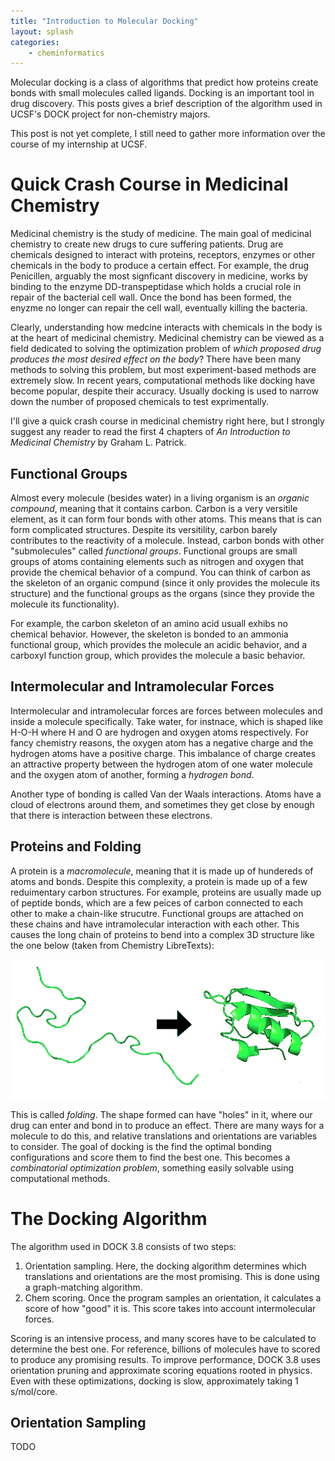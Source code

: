 ```yaml
---
title: "Introduction to Molecular Docking"
layout: splash
categories:
    - cheminformatics
---
```


Molecular docking is a class of algorithms that predict how proteins create bonds with small molecules called ligands. Docking is an important tool in drug discovery. This posts gives a brief description of the algorithm used in UCSF's DOCK project for non-chemistry majors. 

This post is not yet complete, I still need to gather more information over the course of my internship at UCSF.

# Quick Crash Course in Medicinal Chemistry

Medicinal chemistry is the study of medicine. The main goal of medicinal chemistry to create new drugs to cure suffering patients. Drug are chemicals designed to interact with proteins, receptors, enzymes or other chemicals in the body to produce a certain effect. For example, the drug Penicillen, arguably the most signficant discovery in medicine, works by binding to the enzyme DD-transpeptidase which holds a crucial role in repair of the bacterial cell wall. Once the bond has been formed, the enyzme no longer can repair the cell wall, eventually killing the bacteria. 

Clearly, understanding how medcine interacts with chemicals in the body is at the heart of medicinal chemistry. Medicinal chemistry can be viewed as a field dedicated to solving the optimization problem of *which proposed drug produces the most desired effect on the body*? There have been many methods to solving this problem, but most experiment-based methods are extremely slow. In recent years, computational methods like docking have become popular, despite their accuracy. Usually docking is used to narrow down the number of proposed chemicals to test exprimentally.

I'll give a quick crash course in medicinal chemistry right here, but I strongly suggest any reader to read the first 4 chapters of *An Introduction to Medicinal Chemistry* by Graham L. Patrick. 

## Functional Groups

Almost every molecule (besides water) in a living organism is an *organic compound*, meaning that it contains carbon. Carbon is a very versitile element, as it can form four bonds with other atoms. This means that is can form complicated structures. Despite its versitility, carbon barely contributes to the reactivity of a molecule. Instead, carbon bonds with other "submolecules" called *functional groups*. Functional groups are small groups of atoms containing elements such as nitrogen and oxygen that provide the chemical behavior of a compund. You can think of carbon as the skeleton of an organic compund (since it only provides the molecule its structure) and the functional groups as the organs (since they provide the molecule its functionality).

For example, the carbon skeleton of an amino acid usuall exhibs no chemical behavior. However, the skeleton is bonded to an ammonia functional group, which provides the molecule an acidic behavior, and a carboxyl function group, which provides the molecule a basic behavior.  

## Intermolecular and Intramolecular Forces

Intermolecular and intramolecular forces are forces between molecules and inside a molecule specifically. Take water, for instnace, which is shaped like H-O-H where H and O are hydrogen and oxygen atoms respectively. For fancy chemistry reasons, the oxygen atom has a negative charge and the hydrogen atoms have a positive charge. This imbalance of charge creates an attractive property between the hydrogen atom of one water molecule and the oxygen atom of another, forming a *hydrogen bond*. 

Another type of bonding is called Van der Waals interactions. Atoms have a cloud of electrons around them, and sometimes they get close by enough that there is interaction between these electrons. 

## Proteins and Folding

A protein is a *macromolecule*, meaning that it is made up of hundereds of atoms and bonds. Despite this complexity, a protein is made up of a few reduimentary carbon structures. For example, proteins are usually made up of peptide bonds, which are a few peices of carbon connected to each other to make a chain-like strucutre. Functional groups are attached on these chains and have intramolecular interaction with each other. This causes the long chain of proteins to bend into a complex 3D structure like the one below (taken from Chemistry LibreTexts):

![Protein Folding](/assets/cheminformatics/folding.png)

This is called *folding*. The shape formed can have "holes" in it, where our drug can enter and bond in to produce an effect. There are many ways for a molecule to do this, and relative translations and orientations are variables to consider. The goal of docking is the find the optimal bonding configurations and score them to find the best one. This becomes a *combinatorial optimization problem*, something easily solvable using computational methods.

# The Docking Algorithm

The algorithm used in DOCK 3.8 consists of two steps:

1. Orientation sampling. Here, the docking algorithm determines which translations and orientations are the most promising. This is done using a graph-matching algorithm.
2. Chem scoring. Once the program samples an orientation, it calculates a score of how "good" it is. This score takes into account intermolecular forces.
   
Scoring is an intensive process, and many scores have to be calculated to determine the best one. For reference, billions of molecules have to scored to produce any promising results. To improve performance, DOCK 3.8 uses orientation pruning and approximate scoring equations rooted in physics. Even with these optimizations, docking is slow, approximately taking 1 s/mol/core.

## Orientation Sampling

TODO